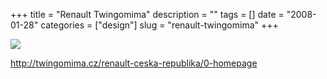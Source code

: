 +++
title = "Renault Twingomima"
description = ""
tags = []
date = "2008-01-28"
categories = ["design"]
slug = "renault-twingomima"
+++


 

  <div id="screens-thumbs" class="clearfix">
    <div class="txt-center" id="design-submission"><a href="http://twingomima.cz/renault-ceska-republika/0-homepage"><img id='bluga-thumbnail-1064' class='bluga-thumbnail large' src='//konigi.com/media/bluga/
wt47f281dd0928a_0.jpg'/></a></div>  
  </div>   
<p><a href="http://twingomima.cz/renault-ceska-republika/0-homepage">http://twingomima.cz/renault-ceska-republika/0-homepage</a></p>




